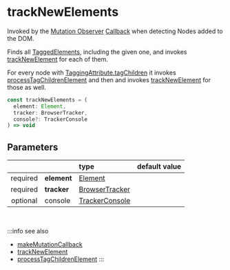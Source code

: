 # trackNewElements

Invoked by the [Mutation Observer](https://developer.mozilla.org/en-US/docs/Web/API/MutationObserver) [Callback](/tracking/api-reference/mutationObserver/makeMutationCallback.md) when detecting Nodes added to the DOM. 

Finds all [TaggedElements](/tracking/api-reference/definitions/TaggedElement.md), including the given one, and invokes [trackNewElement](/tracking/api-reference/mutationObserver/trackNewElement.md) for each of them.

For every node with [TaggingAttribute.tagChildren](/tracking/api-reference/definitions/TaggingAttribute.md#taggingattributetagchildren) it invokes [processTagChildrenElement](/tracking/api-reference/mutationObserver/processTagChildrenElement.md) and then and invokes [trackNewElement](/tracking/api-reference/mutationObserver/trackNewElement.md) for those as well.

```typescript
const trackNewElements = (
  element: Element, 
  tracker: BrowserTracker, 
  console?: TrackerConsole
) => void
```

## Parameters
|          |             | type                                                                | default value
| :-:      | :--         | :--                                                                 | :--           
| required | **element** | [Element](https://developer.mozilla.org/en-US/docs/Web/API/Element) |
| required | **tracker** | [BrowserTracker](/tracking/api-reference/general/BrowserTracker.md) |
| optional | console     | [TrackerConsole](/tracking/api-reference/core/TrackerConsole.md)    |

<br/>

:::info see also
- [makeMutationCallback](/tracking/api-reference/mutationObserver/makeMutationCallback.md)
- [trackNewElement](/tracking/api-reference/mutationObserver/trackNewElement.md)
- [processTagChildrenElement](/tracking/api-reference/mutationObserver/processTagChildrenElement.md)
:::
